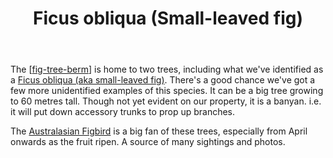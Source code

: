 ﻿---
backlinks:
- title: Wood duck meadows
  url: /sense/landscape-garden/wood-duck-meadows.html
- title: Plants
  url: /sense/landscape-garden/plants/plants.html
- title: Ficus obliqua (Small-leaved fig)
  url: /sense/landscape-garden/individual-plants/ficus-obliqua-berm.html
tags:
- plant
- tree
- ficus
- fig
- wood-duck-meadows
title: Ficus obliqua (Small-leaved fig)
type: plant
---
The [[fig-tree-berm]] is home to two trees, including what we've identified as a [Ficus obliqua (aka small-leaved fig)](https://en.wikipedia.org/wiki/Ficus_obliqua). There's a good chance we've got a few more unidentified examples of this species. It can be a big tree growing to 60 metres tall. Though not yet evident on our property, it is a banyan. i.e. it will put down accessory trunks to prop up branches.

The [Australasian Figbird](/memex/sense/birdwatching/australasianFigbird.md) is a big fan of these trees, especially from April onwards as the fruit ripen. A source of many sightings and photos.




[//begin]: # "Autogenerated link references for markdown compatibility"
[fig-tree-berm]: ../fig-tree-berm "Fig tree berm"
[//end]: # "Autogenerated link references"
